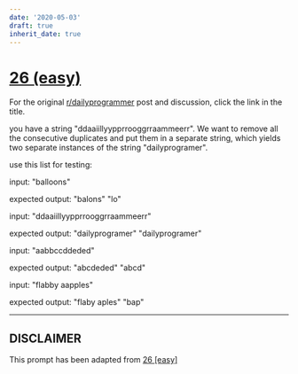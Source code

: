 ```yaml
---
date: '2020-05-03'
draft: true
inherit_date: true
---
```


# [26 (easy)](https://www.reddit.com/r/dailyprogrammer/comments/qzil1/3162012_challenge_26_easy/)

For the original [r/dailyprogrammer](https://www.reddit.com/r/dailyprogrammer/) post and discussion, click the link in the title.

you have a string "ddaaiillyypprrooggrraammeerr". We want to remove all the consecutive duplicates and put them in a separate string, which yields two separate instances of the string "dailyprogramer".

use this list for testing:

input: "balloons"

expected output: "balons" "lo"

input: "ddaaiillyypprrooggrraammeerr"

expected output: "dailyprogramer" "dailyprogramer"

input: "aabbccddeded"

expected output: "abcdeded" "abcd"

input: "flabby aapples"

expected output: "flaby aples" "bap"


----
## **DISCLAIMER**
This prompt has been adapted from [26 [easy]](https://www.reddit.com/r/dailyprogrammer/comments/qzil1/3162012_challenge_26_easy/
)
